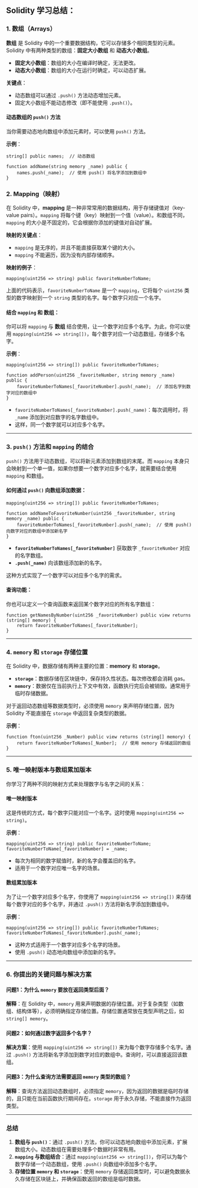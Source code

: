 ## **Solidity 学习总结：**

### **1. 数组（Arrays）**

**数组** 是 Solidity 中的一个重要数据结构，它可以存储多个相同类型的元素。Solidity 中有两种类型的数组：**固定大小数组** 和 **动态大小数组**。

- **固定大小数组**：数组的大小在编译时确定，无法更改。
- **动态大小数组**：数组的大小在运行时确定，可以动态扩展。

**关键点**：
- 动态数组可以通过 `.push()` 方法动态增加元素。
- 固定大小数组不能动态修改（即不能使用 `.push()`）。

#### **动态数组的 `push()` 方法**
当你需要动态地向数组中添加元素时，可以使用 `push()` 方法。

**示例**：
```solidity
string[] public names;  // 动态数组

function addName(string memory _name) public {
    names.push(_name);  // 使用 push() 将名字添加到数组中
}
```

### **2. Mapping（映射）**

在 Solidity 中，**mapping** 是一种非常常用的数据结构，用于存储键值对（key-value pairs）。`mapping` 将每个键（key）映射到一个值（value）。和数组不同，`mapping` 的大小是不固定的，它会根据你添加的键值对自动扩展。

**映射的关键点**：
- `mapping` 是无序的，并且不能直接获取某个键的大小。
- `mapping` 不能遍历，因为没有内部存储顺序。

**映射的例子**：
```solidity
mapping(uint256 => string) public favoriteNumberToName;
```

上面的代码表示，`favoriteNumberToName` 是一个 `mapping`，它将每个 `uint256` 类型的数字映射到一个 `string` 类型的名字。每个数字只对应一个名字。

#### **结合 `mapping` 和 数组：**
你可以将 `mapping` 与 **数组** 结合使用，让一个数字对应多个名字。为此，你可以使用 `mapping(uint256 => string[])`，每个数字对应一个动态数组，存储多个名字。

**示例**：
```solidity
mapping(uint256 => string[]) public favoriteNumberToNames;

function addPerson(uint256 _favoriteNumber, string memory _name) public {
    favoriteNumberToNames[_favoriteNumber].push(_name);  // 添加名字到数字对应的数组中
}
```

- `favoriteNumberToNames[_favoriteNumber].push(_name)`：每次调用时，将 `_name` 添加到对应数字的名字数组中。
- 这样，同一个数字就可以对应多个名字。

---

### **3. `push()` 方法和 `mapping` 的结合**

`push()` 方法用于动态数组，可以将新元素添加到数组的末尾。而 `mapping` 本身只会映射到一个单一值，如果你想要一个数字对应多个名字，就需要结合使用 `mapping` 和数组。

#### **如何通过 `push()` 向数组添加数据：**
```solidity
mapping(uint256 => string[]) public favoriteNumberToNames;

function addNameToFavoriteNumber(uint256 _favoriteNumber, string memory _name) public {
    favoriteNumberToNames[_favoriteNumber].push(_name);  // 使用 push() 向数字对应的数组中添加新名字
}
```

- **`favoriteNumberToNames[_favoriteNumber]`** 获取数字 `_favoriteNumber` 对应的名字数组。
- **`.push(_name)`** 向该数组添加新的名字。

这种方式实现了一个数字可以对应多个名字的需求。

#### **查询功能：**
你也可以定义一个查询函数来返回某个数字对应的所有名字数组：
```solidity
function getNamesByNumber(uint256 _favoriteNumber) public view returns (string[] memory) {
    return favoriteNumberToNames[_favoriteNumber];
}
```

---

### **4. `memory` 和 `storage` 存储位置**

在 Solidity 中，数据存储有两种主要的位置：**memory** 和 **storage**。

- **`storage`**：数据存储在区块链中，保存持久性状态。每次修改都会消耗 gas。
- **`memory`**：数据仅在当前执行上下文中有效，函数执行完后会被销毁。通常用于临时存储数据。

对于返回动态数组等数据类型时，必须使用 `memory` 来声明存储位置，因为 Solidity 不能直接在 `storage` 中返回复杂类型的数据。

**示例**：
```solidity
function fton(uint256 _Number) public view returns (string[] memory) {
    return favoriteNumberToNames[_Number];  // 使用 memory 存储返回的数组
}
```

---

### **5. 唯一映射版本与数组累加版本**

你学习了两种不同的映射方式来处理数字与名字之间的关系：

#### **唯一映射版本**
这是传统的方式，每个数字只能对应一个名字。这时使用 `mapping(uint256 => string)`。

**示例**：
```solidity
mapping(uint256 => string) public favoriteNumberToName;
favoriteNumberToName[_favoriteNumber] = _name;
```

- 每次为相同的数字赋值时，新的名字会覆盖旧的名字。
- 适用于一个数字对应唯一名字的场景。

#### **数组累加版本**
为了让一个数字对应多个名字，你使用了 `mapping(uint256 => string[])` 来存储每个数字对应的多个名字，并通过 `.push()` 方法将新名字添加到数组中。

**示例**：
```solidity
mapping(uint256 => string[]) public favoriteNumberToNames;
favoriteNumberToNames[_favoriteNumber].push(_name);
```

- 这种方式适用于一个数字对应多个名字的场景。
- 使用 `.push()` 动态地向数组中添加新的名字。

---

### **6. 你提出的关键问题与解决方案**

#### **问题1：为什么 `memory` 要放在返回类型后面？**

**解释**：在 Solidity 中，`memory` 用来声明数据的存储位置。对于复杂类型（如数组、结构体等），必须明确指定存储位置。存储位置通常放在类型声明之后，如 `string[] memory`。

#### **问题2：如何通过数字返回多个名字？**

**解决方案**：使用 `mapping(uint256 => string[])` 来为每个数字存储多个名字。通过 `.push()` 方法将新名字添加到数字对应的数组中。查询时，可以直接返回该数组。


#### **问题3：为什么查询方法需要返回 `memory` 类型的数组？**

**解释**：查询方法返回动态数组时，必须指定 `memory`，因为返回的数据是临时存储的，且只能在当前函数执行期间存在。`storage` 用于永久存储，不能直接作为返回类型。

---

### **总结**

1. **数组与 `push()`**：通过 `.push()` 方法，你可以动态地向数组中添加元素，扩展数组大小。动态数组在需要处理多个数据时非常有用。
2. **`mapping` 与数组结合**：通过 `mapping(uint256 => string[])`，你可以为每个数字存储一个动态数组，使用 `.push()` 向数组中添加多个名字。
3. **存储位置 `memory` 和 `storage`**：使用 `memory` 存储返回类型时，可以避免数据永久存储在区块链上，并确保函数返回的数组是临时数据。
